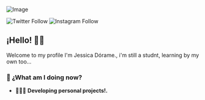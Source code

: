 
![Image](https://github.com/user-attachments/assets/0807dc2b-8d83-4aa6-8274-3af9309b7b30)

![Twitter Follow](https://img.shields.io/twitter/follow/Jessica_Dorame_?label=Follow%20me%20on%20Twitter&style=for-the-badge)
![Instagram Follow](https://img.shields.io/instagram/follow/jessicadorame.dev?label=Follow%20me%20on%20instagram&style=for-the-badge)
## ¡Hello! 👋🏻

Welcome to my profile I'm Jessica Dórame., i'm still a studnt, learning by my own too...

### 🚀 ¿What am I doing now?

- 👨🏻‍💻 **Developing personal projects!.**
